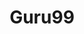 ---
title: Guru99
description: Free Training Tutorials & Videos for IT Courses.
url: https://www.guru99.com/
image:
    # url: '/assets/images/cafe.png'
    # alt: 'Cafe'
tags: ['learn', 'training', 'tutorial']
pubDate: 2023-11-09
draft: false
---